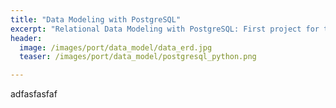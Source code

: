 ```yaml
---
title: "Data Modeling with PostgreSQL"
excerpt: "Relational Data Modeling with PostgreSQL: First project for the Udacity Data Engineering Nanodegree."
header:
  image: /images/port/data_model/data_erd.jpg
  teaser: /images/port/data_model/postgresql_python.png

---
```


adfasfasfaf
